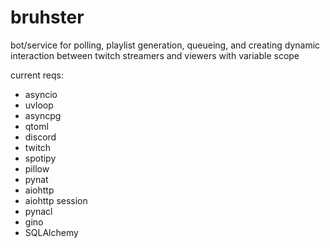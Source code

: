 # bruhster
 bot/service for polling, playlist generation, queueing, and creating dynamic interaction between twitch streamers and viewers with variable scope

current reqs:
- asyncio
- uvloop
- asyncpg
- qtoml
- discord
- twitch
- spotipy
- pillow
- pynat
- aiohttp
- aiohttp session
- pynacl
- gino
- SQLAlchemy
